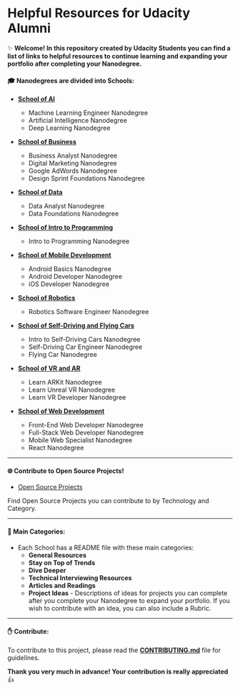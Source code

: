 # Helpful Resources for Udacity Alumni

✨ **Welcome!  In this repository created by Udacity Students you can find a list of links to helpful resources to continue learning and expanding your portfolio after completing your Nanodegree.**

#### 🎓 Nanodegrees are divided into Schools:

- [**School of AI**](School%20of%20AI)
    - Machine Learning Engineer Nanodegree
    - Artificial Intelligence Nanodegree
    - Deep Learning Nanodegree

- [**School of Business**](School%20of%20Business)
    - Business Analyst Nanodegree
    - Digital Marketing Nanodegree
    - Google AdWords Nanodegree
    - Design Sprint Foundations Nanodegree

- [**School of Data**](School%20of%20Data)
    - Data Analyst Nanodegree
    - Data Foundations Nanodegree

- [**School of Intro to Programming**](School%20of%20Intro%20to%20Programming)
    - Intro to Programming Nanodegree

- [**School of Mobile Development**](School%20of%20Mobile%20Development)
    - Android Basics Nanodegree
    - Android Developer Nanodegree
    - iOS Developer Nanodegree

- [**School of Robotics**](School%20of%20Robotics)
    - Robotics Software Engineer Nanodegree

- [**School of Self-Driving and Flying Cars**](School%20of%20Self-Driving%20and%20Flying%20Cars)
    - Intro to Self-Driving Cars Nanodegree
    - Self-Driving Car Engineer Nanodegree
    - Flying Car Nanodegree

- [**School of VR and AR**](School%20of%20VR%20and%20AR)
    - Learn ARKit Nanodegree
    - Learn Unreal VR Nanodegree
    - Learn VR Developer Nanodegree

- [**School of Web Development**](School%20of%20Web%20Development)
    - Front-End Web Developer Nanodegree
    - Full-Stack Web Developer Nanodegree
    - Mobile Web Specialist Nanodegree
    - React Nanodegree

---

#### 🌐 Contribute to Open Source Projects! 

- [Open Source Projects](Open%20Source%20Projects/)

Find Open Source Projects you can contribute to by Technology and Category.


----

#### 📃 Main Categories:

- Each School has a README file with these main categories:
     - **General Resources**
     - **Stay on Top of Trends**
     - **Dive Deeper**
     - **Technical Interviewing Resources**
     - **Articles and Readings**
     - **Project Ideas** - Descriptions of ideas for projects you can complete after you complete your Nanodegree to expand your portfolio. If you wish to contribute with an idea, you can also include a Rubric.


---

#### ✋ Contribute:

To contribute to this project, please read the [**CONTRIBUTING.md**](CONTRIBUTING.md) file for guidelines. 

**Thank you very much in advance! Your contribution is really appreciated** 👍
